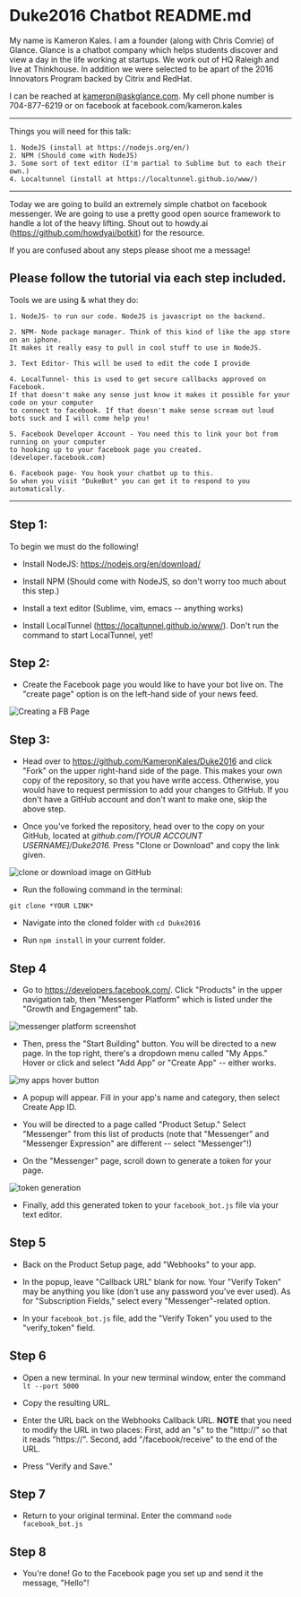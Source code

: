 # Duke2016 Chatbot README.md

My name is Kameron Kales. I am a founder (along with Chris Comrie) of Glance. 
Glance is a chatbot company which helps students discover and view a day in the life working at startups. 
We work out of HQ Raleigh and live at Thinkhouse. 
In addition we were selected to be apart of the 2016 Innovators Program backed by Citrix and RedHat. 

I can be reached at kameron@askglance.com. My cell phone number is 704-877-6219 or on facebook at 
facebook.com/kameron.kales

------------------------------------------------------------------------------------------------------------------------
Things you will need for this talk:

	1. NodeJS (install at https://nodejs.org/en/)
	2. NPM (Should come with NodeJS)
	3. Some sort of text editor (I'm partial to Sublime but to each their own.)
	4. Localtunnel (install at https://localtunnel.github.io/www/)

-----------------------------------------------------------------------------------------------------------------------

Today we are going to build an extremely simple chatbot on facebook messenger. We are going to use a pretty good open source framework to handle a lot of the heavy lifting. Shout out to howdy.ai (https://github.com/howdyai/botkit) for the resource.

If you are confused about any steps please shoot me a message!

Please follow the tutorial via each step included.
-----------------------------------------------------------------------------------------------------------------------

Tools we are using & what they do:
	
	1. NodeJS- to run our code. NodeJS is javascript on the backend. 

	2. NPM- Node package manager. Think of this kind of like the app store on an iphone. 
	It makes it really easy to pull in cool stuff to use in NodeJS.

	3. Text Editor- This will be used to edit the code I provide 

	4. LocalTunnel- this is used to get secure callbacks approved on Facebook. 
	If that doesn't make any sense just know it makes it possible for your code on your computer 
	to connect to facebook. If that doesn't make sense scream out loud bots suck and I will come help you!

	5. Facebook Developer Account - You need this to link your bot from running on your computer
	to hooking up to your facebook page you created. (developer.facebook.com)

	6. Facebook page- You hook your chatbot up to this. 
	So when you visit "DukeBot" you can get it to respond to you automatically.

	

-----------------------------------------------------------------------------------------------------------------------

## Step 1:
To begin we must do the following!

* Install NodeJS: https://nodejs.org/en/download/

* Install NPM (Should come with NodeJS, so don't worry too much about this step.)

* Install a text editor (Sublime, vim, emacs -- anything works)

* Install LocalTunnel (https://localtunnel.github.io/www/). Don't run the command to start LocalTunnel, yet!

## Step 2:
* Create the Facebook page you would like to have your bot live on. 
The "create page" option is on the left-hand side of your news feed.

![Creating a FB Page](https://cloud.githubusercontent.com/assets/4122993/20243189/29a01c5e-a91b-11e6-9aad-a047b12a5992.png)

## Step 3:
* Head over to https://github.com/KameronKales/Duke2016 and click "Fork" on the upper right-hand side of the page. This makes your own copy of the repository, so that you have write access. Otherwise, you would have to request permission to add your changes to GitHub. 
If you don't have a GitHub account and don't want to make one, skip the above step.

* Once you've forked the repository, head over to the copy on your GitHub, located at *github.com/[YOUR ACCOUNT USERNAME]/Duke2016.* Press "Clone or Download" and copy the link given.

![clone or download image on GitHub](https://cloud.githubusercontent.com/assets/4122993/20243221/d9c87800-a91c-11e6-83c7-15e498e88703.png)

* Run the following command in the terminal:
```
git clone *YOUR LINK*
```

* Navigate into the cloned folder with ```cd Duke2016```

* Run ```npm install``` in your current folder.

## Step 4
* Go to https://developers.facebook.com/. Click "Products" in the upper navigation tab, then "Messenger Platform" which is listed under the "Growth and Engagement" tab.

![messenger platform screenshot](https://cloud.githubusercontent.com/assets/4122993/20243246/b6169148-a91d-11e6-8be8-e6c40569ab36.png)

* Then, press the "Start Building" button. You will be directed to a new page. In the top right, there's a dropdown menu called "My Apps." Hover or click and select "Add App" or "Create App" -- either works.

![my apps hover button](https://cloud.githubusercontent.com/assets/4122993/20243256/026ac91a-a91e-11e6-919d-5077699f709d.png)

* A popup will appear. Fill in your app's name and category, then select Create App ID.

* You will be directed to a page called "Product Setup." Select "Messenger" from this list of products (note that "Messenger" and "Messenger Expression" are different -- select "Messenger"!)

* On the "Messenger" page, scroll down to generate a token for your page.

![token generation](https://cloud.githubusercontent.com/assets/4122993/20243276/30b3e378-a91f-11e6-9b1e-d30c96a1c425.png)

* Finally, add this generated token to your ```facebook_bot.js``` file via your text editor.

## Step 5
* Back on the Product Setup page, add "Webhooks" to your app.

* In the popup, leave "Callback URL" blank for now. Your "Verify Token" may be anything you like (don't use any password you've ever used). As for "Subscription Fields," select every "Messenger"-related option.

* In your ```facebook_bot.js``` file, add the "Verify Token" you used to the "verify_token" field.

## Step 6
* Open a new terminal. In your new terminal window, enter the command
```lt --port 5000```

* Copy the resulting URL.

* Enter the URL back on the Webhooks Callback URL. **NOTE** that you need to modify the URL in two places: First, add an "s" to the "http://" so that it reads "https://". Second, add "/facebook/receive" to the end of the URL.

* Press "Verify and Save."

## Step 7
* Return to your original terminal. Enter the command ```node facebook_bot.js```

## Step 8
* You're done! Go to the Facebook page you set up and send it the message, "Hello"!
